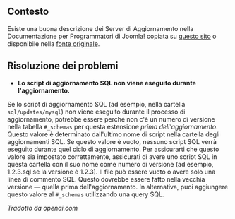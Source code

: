 <!-- Filename: Deploying_an_Update_Server / Display title: Aggiorna server -->

## Contesto

Esiste una buona descrizione dei Server di Aggiornamento nella Documentazione per Programmatori di Joomla! copiata su [questo sito](jdocmanual?article=docus/install-update/update-server) o disponibile nella [fonte originale](https://manual.joomla.org/docs/building-extensions/install-update/update-server/).

## Risoluzione dei problemi

- **Lo script di aggiornamento SQL non viene eseguito durante l'aggiornamento.**

Se lo script di aggiornamento SQL (ad esempio, nella cartella `sql/updates/mysql`) non viene eseguito durante il processo di aggiornamento, potrebbe essere perché non c'è un numero di versione nella tabella `#_schemas` per questa estensione *prima dell'aggiornamento*. Questo valore è determinato dall'ultimo nome di script nella cartella degli aggiornamenti SQL. Se questo valore è vuoto, nessuno script SQL verrà eseguito durante quel ciclo di aggiornamento. Per assicurarti che questo valore sia impostato correttamente, assicurati di avere uno script SQL in questa cartella con il suo nome come numero di versione (ad esempio, 1.2.3.sql se la versione è 1.2.3). Il file può essere vuoto o avere solo una linea di commento SQL. Questo dovrebbe essere fatto nella vecchia versione — quella prima dell'aggiornamento. In alternativa, puoi aggiungere questo valore al `#_schemas` utilizzando una query SQL.

*Tradotto da openai.com*

